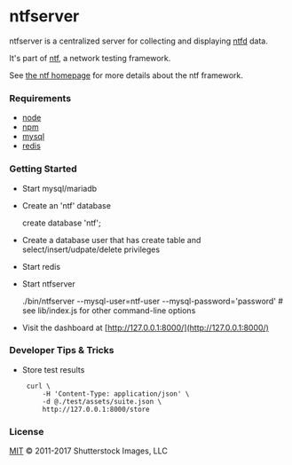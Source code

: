 ntfserver
=========

ntfserver is a centralized server for collecting and displaying [ntfd](https://github.com/shutterstock/ntfd) data.

It's part of [ntf](https://github.com/shutterstock/ntf), a network testing framework.

See [the ntf homepage](http://code.shutterstock.com/ntf/) for more details about
the ntf framework.

### Requirements

  * [node](http://nodejs.org/)
  * [npm](http://npmjs.org/)
  * [mysql](http://www.mysql.com/)
  * [redis](http://redis.io/)

### Getting Started

* Start mysql/mariadb
* Create an 'ntf' database

    create database 'ntf';

* Create a database user that has create table and select/insert/udpate/delete privileges
* Start redis
* Start ntfserver

    ./bin/ntfserver --mysql-user=ntf-user --mysql-password='password' # see lib/index.js for other command-line options

* Visit the dashboard at [http://127.0.0.1:8000/](http://127.0.0.1:8000/)

### Developer Tips & Tricks

 * Store test results

        curl \
            -H 'Content-Type: application/json' \
            -d @./test/assets/suite.json \
            http://127.0.0.1:8000/store

### License

[MIT](LICENSE) © 2011-2017 Shutterstock Images, LLC
